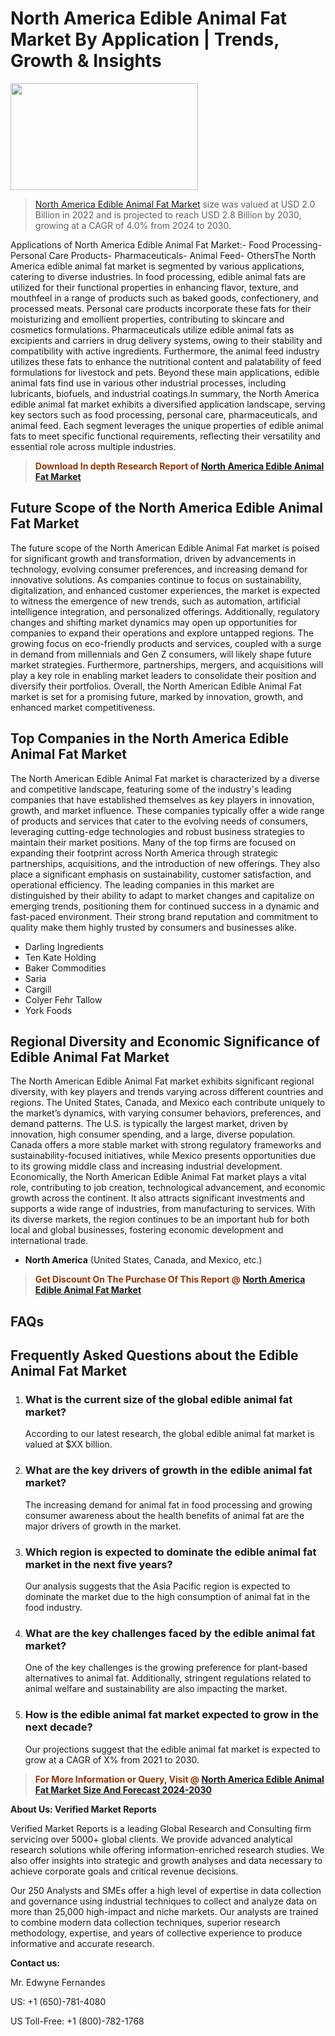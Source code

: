 <p><h1>North America Edible Animal Fat Market By Application | Trends, Growth & Insights</h1><p><img class="aligncenter size-medium wp-image-105565" src="https://ffe5etoiles.com/wp-content/uploads/2025/01/MST7-300x171.png" alt="" width="300" height="171" /></p><blockquote><p><a href="https://www.verifiedmarketreports.com/download-sample/?rid=498657&utm_source=Github-NA&utm_medium=377" target="_blank">North America Edible Animal Fat Market</a> size was valued at USD 2.0 Billion in 2022 and is projected to reach USD 2.8 Billion by 2030, growing at a CAGR of 4.0% from 2024 to 2030.</p></blockquote>Applications of North America Edible Animal Fat Market:- Food Processing- Personal Care Products- Pharmaceuticals- Animal Feed- OthersThe North America edible animal fat market is segmented by various applications, catering to diverse industries. In food processing, edible animal fats are utilized for their functional properties in enhancing flavor, texture, and mouthfeel in a range of products such as baked goods, confectionery, and processed meats. Personal care products incorporate these fats for their moisturizing and emollient properties, contributing to skincare and cosmetics formulations. Pharmaceuticals utilize edible animal fats as excipients and carriers in drug delivery systems, owing to their stability and compatibility with active ingredients. Furthermore, the animal feed industry utilizes these fats to enhance the nutritional content and palatability of feed formulations for livestock and pets. Beyond these main applications, edible animal fats find use in various other industrial processes, including lubricants, biofuels, and industrial coatings.In summary, the North America edible animal fat market exhibits a diversified application landscape, serving key sectors such as food processing, personal care, pharmaceuticals, and animal feed. Each segment leverages the unique properties of edible animal fats to meet specific functional requirements, reflecting their versatility and essential role across multiple industries.</p><blockquote><p><span style="color: #993300;"><strong>Download In depth Research Report of <a href="https://www.verifiedmarketreports.com/download-sample/?rid=498657&utm_source=Github-NA&utm_medium=377">North America Edible Animal Fat Market</a></strong></span></p></blockquote><h2>Future Scope of the North America Edible Animal Fat Market</h2><p>The future scope of the North American Edible Animal Fat market is poised for significant growth and transformation, driven by advancements in technology, evolving consumer preferences, and increasing demand for innovative solutions. As companies continue to focus on sustainability, digitalization, and enhanced customer experiences, the market is expected to witness the emergence of new trends, such as automation, artificial intelligence integration, and personalized offerings. Additionally, regulatory changes and shifting market dynamics may open up opportunities for companies to expand their operations and explore untapped regions. The growing focus on eco-friendly products and services, coupled with a surge in demand from millennials and Gen Z consumers, will likely shape future market strategies. Furthermore, partnerships, mergers, and acquisitions will play a key role in enabling market leaders to consolidate their position and diversify their portfolios. Overall, the North American Edible Animal Fat market is set for a promising future, marked by innovation, growth, and enhanced market competitiveness.</p><h2>Top Companies in the North America Edible Animal Fat Market</h2><p>The North American Edible Animal Fat market is characterized by a diverse and competitive landscape, featuring some of the industry's leading companies that have established themselves as key players in innovation, growth, and market influence. These companies typically offer a wide range of products and services that cater to the evolving needs of consumers, leveraging cutting-edge technologies and robust business strategies to maintain their market positions. Many of the top firms are focused on expanding their footprint across North America through strategic partnerships, acquisitions, and the introduction of new offerings. They also place a significant emphasis on sustainability, customer satisfaction, and operational efficiency. The leading companies in this market are distinguished by their ability to adapt to market changes and capitalize on emerging trends, positioning them for continued success in a dynamic and fast-paced environment. Their strong brand reputation and commitment to quality make them highly trusted by consumers and businesses alike.</p><p><ul><li>Darling Ingredients </li><li> Ten Kate Holding </li><li> Baker Commodities </li><li> Saria </li><li> Cargill </li><li> Colyer Fehr Tallow </li><li> York Foods</li></ul></p><h2>Regional Diversity and Economic Significance of Edible Animal Fat Market</h2><p>The North American Edible Animal Fat market exhibits significant regional diversity, with key players and trends varying across different countries and regions. The United States, Canada, and Mexico each contribute uniquely to the market’s dynamics, with varying consumer behaviors, preferences, and demand patterns. The U.S. is typically the largest market, driven by innovation, high consumer spending, and a large, diverse population. Canada offers a more stable market with strong regulatory frameworks and sustainability-focused initiatives, while Mexico presents opportunities due to its growing middle class and increasing industrial development. Economically, the North American Edible Animal Fat market plays a vital role, contributing to job creation, technological advancement, and economic growth across the continent. It also attracts significant investments and supports a wide range of industries, from manufacturing to services. With its diverse markets, the region continues to be an important hub for both local and global businesses, fostering economic development and international trade.</p><ul> <li><strong>North America</strong> (United States, Canada, and Mexico, etc.)</li></ul><blockquote><p><span style="color: #993300;"><strong>Get Discount On The Purchase Of This Report @ <a href="https://www.verifiedmarketreports.com/ask-for-discount/?rid=498657&utm_source=Github-NA&utm_medium=377">North America Edible Animal Fat Market</a></strong></span></p></blockquote><h2>FAQs</h2><p> <h2>Frequently Asked Questions about the Edible Animal Fat Market</h1> <ol> <li> <h3>What is the current size of the global edible animal fat market?</div><div></h3> <p>According to our latest research, the global edible animal fat market is valued at $XX billion.</p> </li> <li> <h3>What are the key drivers of growth in the edible animal fat market?</div><div></h3> <p>The increasing demand for animal fat in food processing and growing consumer awareness about the health benefits of animal fat are the major drivers of growth in the market.</p> </li> <li> <h3>Which region is expected to dominate the edible animal fat market in the next five years?</div><div></h3> <p>Our analysis suggests that the Asia Pacific region is expected to dominate the market due to the high consumption of animal fat in the food industry.</p> </li> <li> <h3>What are the key challenges faced by the edible animal fat market?</div><div></h3> <p>One of the key challenges is the growing preference for plant-based alternatives to animal fat. Additionally, stringent regulations related to animal welfare and sustainability are also impacting the market.</p> </li> <li> <h3>How is the edible animal fat market expected to grow in the next decade?</div><div></h3> <p>Our projections suggest that the edible animal fat market is expected to grow at a CAGR of X% from 2021 to 2030.</p> </li> </ol> </body></html></p><blockquote><p><span style="color: #993300;"><strong>For More Information or Query, Visit @ <a href="https://www.verifiedmarketreports.com/product/edible-animal-fat-market-size-and-forecast/">North America Edible Animal Fat Market Size And Forecast 2024-2030</a></strong></span></p></blockquote><p><strong>About Us: Verified Market Reports</strong></p><p>Verified Market Reports is a leading Global Research and Consulting firm servicing over 5000+ global clients. We provide advanced analytical research solutions while offering information-enriched research studies. We also offer insights into strategic and growth analyses and data necessary to achieve corporate goals and critical revenue decisions.</p><p>Our 250 Analysts and SMEs offer a high level of expertise in data collection and governance using industrial techniques to collect and analyze data on more than 25,000 high-impact and niche markets. Our analysts are trained to combine modern data collection techniques, superior research methodology, expertise, and years of collective experience to produce informative and accurate research.</p><p><strong>Contact us:</strong></p><p>Mr. Edwyne Fernandes</p><p>US: +1 (650)-781-4080</p><p>US Toll-Free: +1 (800)-782-1768</p>
